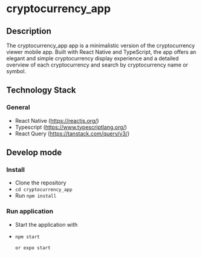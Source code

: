 # cryptocurrency_app

## Description

The cryptocurrency_app app is a minimalistic version of the cryptocurrency viewer mobile app.
Built with React Native and TypeScript, the app offers an elegant and simple cryptocurrency display experience and a detailed overview of each cryptocurrency and search by cryptocurrency name or symbol.

## Technology Stack

### General

- React Native (https://reactjs.org/)
- Typescript (https://www.typescriptlang.org/)
- React Query (https://tanstack.com/query/v3/)

## Develop mode

### Install

- Clone the repository
- `cd cryptocurrency_app`
- Run `npm install`


### Run application

- Start the application with
- ```bash
  npm start

  or expo start
  ```

